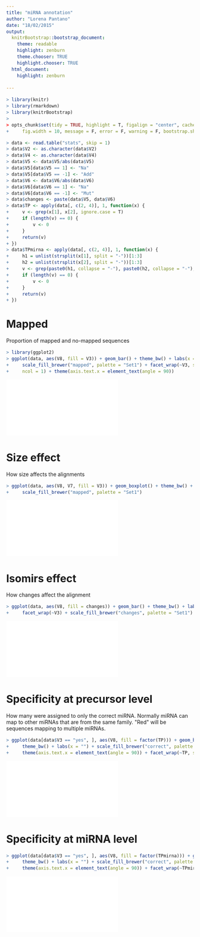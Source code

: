 ```yaml
---
title: "miRNA annotation"
author: "Lorena Pantano"
date: "18/02/2015"
output:
  knitrBootstrap::bootstrap_document:
    theme: readable
    highlight: zenburn
    theme.chooser: TRUE
    highlight.chooser: TRUE
  html_document:
    highlight: zenburn

---
```



```r
> library(knitr)
> library(rmarkdown)
> library(knitrBootstrap)
> 
> opts_chunk$set(tidy = TRUE, highlight = T, figalign = "center", cache = T, fig.height = 6, 
+     fig.width = 10, message = F, error = F, warning = F, bootstrap.show.code = FALSE)
```



```r
> data <- read.table("stats", skip = 1)
> data$V2 <- as.character(data$V2)
> data$V4 <- as.character(data$V4)
> data$V5 <- data$V5/abs(data$V5)
> data$V5[data$V5 == 1] <- "Na"
> data$V5[data$V5 == -1] <- "Add"
> data$V6 <- data$V6/abs(data$V6)
> data$V6[data$V6 == 1] <- "Na"
> data$V6[data$V6 == -1] <- "Mut"
> data$changes <- paste(data$V5, data$V6)
> data$TP <- apply(data[, c(2, 4)], 1, function(x) {
+     v <- grep(x[1], x[2], ignore.case = T)
+     if (length(v) == 0) {
+         v <- 0
+     }
+     return(v)
+ })
> data$TPmirna <- apply(data[, c(2, 4)], 1, function(x) {
+     h1 = unlist(strsplit(x[1], split = "-"))[1:3]
+     h2 = unlist(strsplit(x[2], split = "-"))[1:3]
+     v <- grep(paste0(h1, collapse = "-"), paste0(h2, collapse = "-"), ignore.case = T)
+     if (length(v) == 0) {
+         v <- 0
+     }
+     return(v)
+ })
```

# Mapped
Proportion of mapped and no-mapped sequences

```r
> library(ggplot2)
> ggplot(data, aes(V8, fill = V3)) + geom_bar() + theme_bw() + labs(x = "") + 
+     scale_fill_brewer("mapped", palette = "Set1") + facet_wrap(~V3, scales = "free_y", 
+     ncol = 1) + theme(axis.text.x = element_text(angle = 90))
```

![](figure/mapped-mir-1.pdf) 


# Size effect
How size affects the alignments

```r
> ggplot(data, aes(V8, V7, fill = V3)) + geom_boxplot() + theme_bw() + labs(x = "") + 
+     scale_fill_brewer("mapped", palette = "Set1")
```

![](figure/size-mir-1.pdf) 

# Isomirs effect
How changes affect the alignment

```r
> ggplot(data, aes(V8, fill = changes)) + geom_bar() + theme_bw() + labs(x = "") + 
+     facet_wrap(~V3) + scale_fill_brewer("changes", palette = "Set1") + theme(axis.text.x = element_text(angle = 90))
```

![](figure/iso-mir-1.pdf) 


# Specificity at precursor level
How many were assigned to only the correct miRNA. Normally miRNA can map to other miRNAs that are from the same family. "Red" will be sequences mapping to multiple miRNAs.

```r
> ggplot(data[data$V3 == "yes", ], aes(V8, fill = factor(TP))) + geom_bar() + 
+     theme_bw() + labs(x = "") + scale_fill_brewer("correct", palette = "Set1") + 
+     theme(axis.text.x = element_text(angle = 90)) + facet_wrap(~TP, scales = "free_y")
```

![](figure/sp-precursor-1.pdf) 


# Specificity at miRNA level


```r
> ggplot(data[data$V3 == "yes", ], aes(V8, fill = factor(TPmirna))) + geom_bar() + 
+     theme_bw() + labs(x = "") + scale_fill_brewer("correct", palette = "Set1") + 
+     theme(axis.text.x = element_text(angle = 90)) + facet_wrap(~TPmirna, scales = "free_y")
```

![](figure/sp-mir-1.pdf) 

